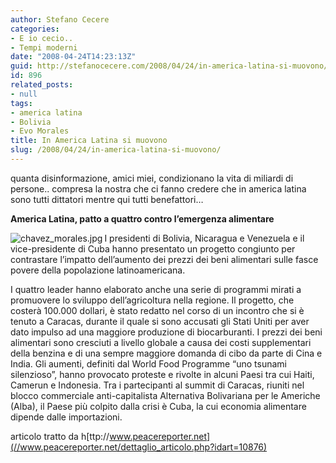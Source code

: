 ```yaml
---
author: Stefano Cecere
categories:
- E io cecio..
- Tempi moderni
date: "2008-04-24T14:23:13Z"
guid: http://stefanocecere.com/2008/04/24/in-america-latina-si-muovono/
id: 896
related_posts:
- null
tags:
- america latina
- Bolivia
- Evo Morales
title: In America Latina si muovono
slug: /2008/04/24/in-america-latina-si-muovono/
---
```


quanta disinformazione, amici miei, condizionano la vita di miliardi di persone.. compresa la nostra che ci fanno credere che in america latina sono tutti dittatori mentre qui tutti benefattori&#8230;

**America Latina, patto a quattro contro l&#8217;emergenza alimentare**

<img src='http://stefanocecere.com/wp-content/uploads/sites/3/2008/04/chavez_morales.jpg' alt='chavez_morales.jpg' align="left" />I presidenti di Bolivia, Nicaragua e Venezuela e il vice-presidente di Cuba hanno presentato un progetto congiunto per contrastare l&#8217;impatto dell&#8217;aumento dei prezzi dei beni alimentari sulle fasce povere della popolazione latinoamericana.

I quattro leader hanno elaborato anche una serie di programmi mirati a promuovere lo sviluppo dell&#8217;agricoltura nella regione. Il progetto, che costerà 100.000 dollari, è stato redatto nel corso di un incontro che si è tenuto a Caracas, durante il quale si sono accusati gli Stati Uniti per aver dato impulso ad una maggiore produzione di biocarburanti. I prezzi dei beni alimentari sono cresciuti a livello globale a causa dei costi supplementari della benzina e di una sempre maggiore domanda di cibo da parte di Cina e India. Gli aumenti, definiti dal World Food Programme &#8220;uno tsunami silenzioso&#8221;, hanno provocato proteste e rivolte in alcuni Paesi tra cui Haiti, Camerun e Indonesia. Tra i partecipanti al summit di Caracas, riuniti nel blocco commerciale anti-capitalista Alternativa Bolivariana per le Americhe (Alba), il Paese più colpito dalla crisi è Cuba, la cui economia alimentare dipende dalle importazioni.

articolo tratto da h[ttp://www.peacereporter.net](//www.peacereporter.net/dettaglio_articolo.php?idart=10876)